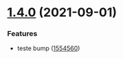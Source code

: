 # [1.4.0](https://github.com/skynexui/core/compare/v1.3.0...v1.4.0) (2021-09-01)


### Features

* teste bump ([1554560](https://github.com/skynexui/core/commit/1554560cfcaedf870a515331faa5e1e95835b341))
